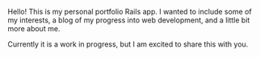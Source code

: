 Hello! This is my personal portfolio Rails app. I wanted to include some of my interests, a blog of my progress into web development, and a little bit more about me.

Currently it is a work in progress, but I am excited to share this with you.
